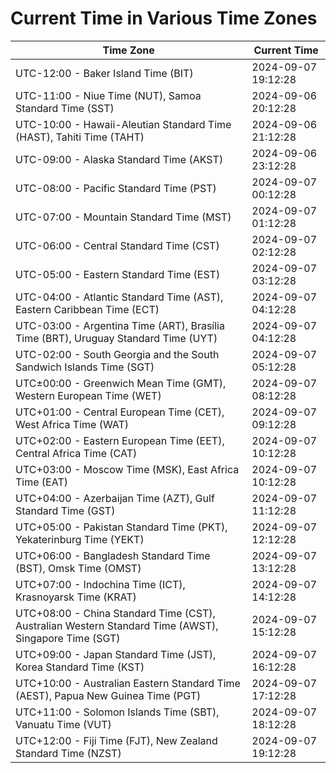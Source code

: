 # Current Time in Various Time Zones

| Time Zone | Current Time |
|-----------|--------------|
| UTC-12:00 - Baker Island Time (BIT) | 2024-09-07 19:12:28 |
| UTC-11:00 - Niue Time (NUT), Samoa Standard Time (SST) | 2024-09-06 20:12:28 |
| UTC-10:00 - Hawaii-Aleutian Standard Time (HAST), Tahiti Time (TAHT) | 2024-09-06 21:12:28 |
| UTC-09:00 - Alaska Standard Time (AKST) | 2024-09-06 23:12:28 |
| UTC-08:00 - Pacific Standard Time (PST) | 2024-09-07 00:12:28 |
| UTC-07:00 - Mountain Standard Time (MST) | 2024-09-07 01:12:28 |
| UTC-06:00 - Central Standard Time (CST) | 2024-09-07 02:12:28 |
| UTC-05:00 - Eastern Standard Time (EST) | 2024-09-07 03:12:28 |
| UTC-04:00 - Atlantic Standard Time (AST), Eastern Caribbean Time (ECT) | 2024-09-07 04:12:28 |
| UTC-03:00 - Argentina Time (ART), Brasília Time (BRT), Uruguay Standard Time (UYT) | 2024-09-07 04:12:28 |
| UTC-02:00 - South Georgia and the South Sandwich Islands Time (SGT) | 2024-09-07 05:12:28 |
| UTC±00:00 - Greenwich Mean Time (GMT), Western European Time (WET) | 2024-09-07 08:12:28 |
| UTC+01:00 - Central European Time (CET), West Africa Time (WAT) | 2024-09-07 09:12:28 |
| UTC+02:00 - Eastern European Time (EET), Central Africa Time (CAT) | 2024-09-07 10:12:28 |
| UTC+03:00 - Moscow Time (MSK), East Africa Time (EAT) | 2024-09-07 10:12:28 |
| UTC+04:00 - Azerbaijan Time (AZT), Gulf Standard Time (GST) | 2024-09-07 11:12:28 |
| UTC+05:00 - Pakistan Standard Time (PKT), Yekaterinburg Time (YEKT) | 2024-09-07 12:12:28 |
| UTC+06:00 - Bangladesh Standard Time (BST), Omsk Time (OMST) | 2024-09-07 13:12:28 |
| UTC+07:00 - Indochina Time (ICT), Krasnoyarsk Time (KRAT) | 2024-09-07 14:12:28 |
| UTC+08:00 - China Standard Time (CST), Australian Western Standard Time (AWST), Singapore Time (SGT) | 2024-09-07 15:12:28 |
| UTC+09:00 - Japan Standard Time (JST), Korea Standard Time (KST) | 2024-09-07 16:12:28 |
| UTC+10:00 - Australian Eastern Standard Time (AEST), Papua New Guinea Time (PGT) | 2024-09-07 17:12:28 |
| UTC+11:00 - Solomon Islands Time (SBT), Vanuatu Time (VUT) | 2024-09-07 18:12:28 |
| UTC+12:00 - Fiji Time (FJT), New Zealand Standard Time (NZST) | 2024-09-07 19:12:28 |
